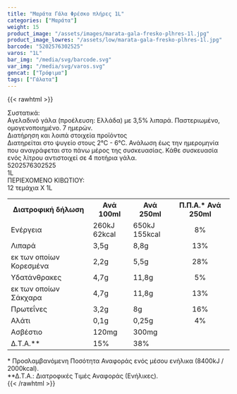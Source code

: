 ```yaml
---
title: "Μαράτα Γάλα Φρέσκο πλήρες 1L"
categories: ["Μαράτα"]
weight: 15
product_image: "/assets/images/marata-gala-fresko-plhres-1l.jpg"
product_image_lowres: "/assets/low/marata-gala-fresko-plhres-1l.jpg"
barcode: "5202576302525"
varos: "1L"
bar_img: "/media/svg/barcode.svg"
var_img: "/media/svg/varos.svg"
gencat: ["Τρόφιμα"]
tags: ["Γάλατα"]
---
```

{{< rawhtml >}}

<div class="sload271"><div class="product"><div id="sistatika">Συστατικά:</div><div class="alltext">Aγελαδινό γάλα (προέλευση: Ελλάδα) με 3,5% λιπαρά. Παστεριωμένο, ομογενοποιημένο. 7 ημερών.<br></div><div id="loipa">Διατήρηση και λοιπά στοιχεία προϊόντος</div><div class="alltext">Διατηρείται στο ψυγείο στους 2°C - 6°C. Ανάλωση έως την ημερομηνία που αναγράφεται στο πάνω μέρος της συσκευασίας. Κάθε συσκευασία ενός λίτρου αντιστοιχεί σε 4 ποτήρια γάλα.</div><div id="barcode"><div id="barimage1"></div><span id="bartext">5202576302525</span></div><div id="varos"><div id="varosimage1"></div><span id="varostext">1L</span></div><div id="kivotio">ΠΕΡΙΕΧΟΜΕΝΟ ΚΙΒΩΤΙΟΥ:<br>12 τεμάχια Χ 1L</div><div class="tabout"><table id="diatable"><tbody><tr><th>Διατροφική δήλωση</th><th>Ανά 100ml</th><th>Ανά 250ml</th><th>Π.Π.Α.* Ανά 250ml</th></tr><tr><td class="texr2">Ενέργεια</td><td class="texr">260kJ<br>62kcal</td><td class="texr">650kJ<br>155kcal</td><td class="texr" style="text-align:center">8%</td></tr><tr><td class="texr2">Λιπαρά</td><td class="texr">3,5g</td><td class="texr">8,8g</td><td class="texr" style="text-align:center">13%</td></tr><tr><td class="gray">εκ των οποίων Κορεσμένα</td><td class="gray2">2,2g</td><td class="gray2">5,5g</td><td class="gray2" style="text-align:center">28%</td></tr><tr><td class="texr2">Yδατάνθρακες</td><td class="texr">4,7g</td><td class="texr">11,8g</td><td class="texr" style="text-align:center">5%</td></tr><tr><td class="gray">εκ των οποίων Σάκχαρα</td><td class="gray2">4,7g</td><td class="gray2">11,8g</td><td class="gray2" style="text-align:center">13%</td></tr><tr><td class="texr2">Πρωτεΐνες</td><td class="texr">3,2g</td><td class="texr">8g</td><td class="texr" style="text-align:center">16%</td></tr><tr><td class="texr2">Αλάτι</td><td class="texr">0,1g</td><td class="texr">0,25g</td><td class="texr" style="text-align:center">4%</td></tr><tr><td class="texr2">Ασβέστιο</td><td class="texr">120mg</td><td class="texr">300mg</td><td class="texr" style="text-align:center"></td></tr><tr><td class="texr2">Δ.Τ.Α.**</td><td class="texr">15%</td><td class="texr">38%</td><td class="texr" style="text-align:center"></td></tr></tbody></table></div><div class="alltext">* Προσλαμβανόμενη Ποσότητα Αναφοράς ενός μέσου ενήλικα (8400kJ / 2000kcal).<br>**Δ.Τ.Α.: Διατροφικές Τιμές Αναφοράς (Ενήλικες).</div><div class="pimg"></div></div></div>
{{< /rawhtml >}}


